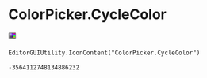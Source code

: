 # ColorPicker.CycleColor
![](/img/ColorPicker.CycleColor.png)

``` CSharp
EditorGUIUtility.IconContent("ColorPicker.CycleColor")
```
```
-3564112748134886232
```
